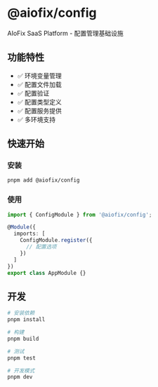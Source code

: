 # @aiofix/config

AIoFix SaaS Platform - 配置管理基础设施

## 功能特性

- ✅ 环境变量管理
- ✅ 配置文件加载
- ✅ 配置验证
- ✅ 配置类型定义
- ✅ 配置服务提供
- ✅ 多环境支持

## 快速开始

### 安装

```bash
pnpm add @aiofix/config
```

### 使用

```typescript
import { ConfigModule } from '@aiofix/config';

@Module({
  imports: [
    ConfigModule.register({
      // 配置选项
    })
  ]
})
export class AppModule {}
```

## 开发

```bash
# 安装依赖
pnpm install

# 构建
pnpm build

# 测试
pnpm test

# 开发模式
pnpm dev
```
